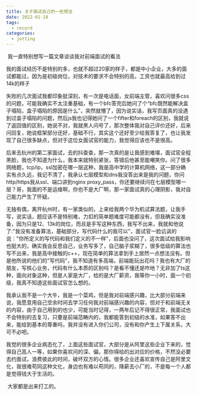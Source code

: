 ```yaml
---
title: 关于面试自己的一些想法
date: 2022-01-18
tags:
  - record
categories:
  - jotting
---
```

​	我一直特别想写一篇文章谈谈我对前端面试的看法

​	我的面试经历不是特别的多，也就不超过20家的样子，都是中小企业，大多的面试都能过，因为是初级岗位，对技术的要求不会特别的高，工资也就最高给到过14k的样子

​	失败的几次面试我都印象挺深刻，有一次是电话面，女前端主管，喜欢问很多css的问题，可能我确实不太注重基础，有一个bfc答完后她问了个“bfc既然能解决盒子塌陷，盒子塌陷的原因是什么”，突然就懵了，因为说实话，我写页面真的没遇到过盒子塌陷的问题，然后js我也记得她问了一个fifter和foreach的区别，我就说了返回值的区别，她说不对，我就黑人问号了，那次整体我对自己评价还好，后来问回复，她说框架部分还好，基础不行，其实这个还好至少给我答复了，也让我发现了自己很多缺点，但对于这位女面试官的能力，我觉得应该也不是很高。

​	后来去杭州的第二家面试，去的抖查查，那一次真的是让我感到难堪，面试官全程黑脸，我也不知道为什么，我本来就特别紧张，答错后他甚至能嘲笑你。问了很多网络题，tcp/ip，ssl加密在哪一层这种，我是高中学的计算机网络，这一部分确实有点久远，我记不清了，我承认七层模型和dns我没答出来是我的问题，你问http/https我从ssl、端口讲到nginx proxy_pass，你还要继续问在七层模型哪一层？哥，我面的不是运维啊，你也不是大厂啊，那一家面试真的心理阴影，我对自己能力产生了怀疑。

​	无独有偶，离开杭州时，有一家类似的，上来给我两个华为机试算法题，让我手写，说实话，题应该不是特别难，力扣的简单题难度可能都没有，但我确实没准备，因为只是12、13k的岗位，而且是手写这种东西，我写不出来，我就和他说了:"我没有准备算法，基础部分，写代码什么的我可以"，面试官一脸讥讽的说："你所定义的写代码和我们定义的不一样"，后面也没问了，这次面试给我影响也挺大的，确实我会反思自己，业务写多了，自己脑子浆糊了，很多低级的算法也写不出来，我是高中接触的c++，现在简单的算法拿到手上居然一点想法没有。但是他所说的他们的"写代码"，我不知道有多高端，前端能玩出花吗？我也有大厂的朋友，写核心业务，代码有什么本质的区别吗？是看不懂还是咋地？无非加了ts这种，面向对象这种，但是人家是大厂，给的是大厂薪资，我等你一小时，面一个初级，我真不知道这些面试官怎么想的。

​	我承认我不是一个大牛，我是一个菜鸡，但是我对前端感兴趣，比大部分前端来说，我愿意用自己空余时间去学习任何我对前端感兴趣的内容，但对于和前端无关的内容，由于自己用到的也少，可能当时记得，一两年后记不得很正常，我面试也不会特别的去复习，只要是前端范畴内的，我都能答到初级的水准，如果答不出来，能给到基本的尊重吗，我并没有进入你们公司，没有和你产生上下属关系，大可不必吧。

​	我觉的很多企业病态化了，上面这些面试官，大部分是从阿里这些企业下来的，觉得自己高人一等，如果你喜欢问的深、偏，那你得给的出对应的价格，不然没必要去约面试，浪费彼此的时间，破坏双方的心情。很多企业还喜欢宣传自己是阿里文化，我很难苟同这种文化，身边也有难以苟同的，降薪去小厂的，不是每一个人都是觉得钱大于生活的。

​	大家都是出来打工的。
